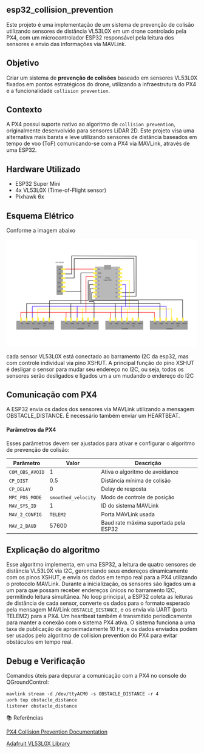 ## esp32_collision_prevention

Este projeto é uma implementação de um sistema de prevenção de colisão utilizando sensores de distância VL53L0X em um drone controlado pela PX4, com um microcontrolador ESP32 responsável pela leitura dos sensores e envio das informações via MAVLink.

## Objetivo 

Criar um sistema de **prevenção de colisões** baseado em sensores VL53L0X fixados em pontos estratégicos do drone, utilizando a infraestrutura do PX4 e a funcionalidade `collision prevention`.


## Contexto

A PX4 possui suporte nativo ao algoritmo de `collision prevention`, originalmente desenvolvido para sensores LiDAR 2D. Este projeto visa uma alternativa mais barata e leve utilizando sensores de distância baseados em tempo de voo (ToF) comunicando-se com a PX4 via MAVLink, através de uma ESP32.

## Hardware Utilizado
 - ESP32 Super Mini
 - 4x VL53L0X (Time-of-Flight sensor)
 - Pixhawk 6x

## Esquema Elétrico
Conforme a imagem abaixo

![EsquemaEletrico](docs/esquema_eletrico.png)

cada sensor VL53L0X está conectado ao barramento I2C da esp32, mas com controle individual via pino XSHUT. A principal função do pino XSHUT é desligar o sensor para mudar seu endereço no I2C, ou seja, todos os sensores serão desligados e ligados um a um mudando o endereço do I2C

## Comunicação com PX4
A ESP32 envia os dados dos sensores via MAVLink utilizando a mensagem OBSTACLE_DISTANCE. É necessário também enviar um HEARTBEAT.

#### Parâmetros da PX4
Esses parâmetros devem ser ajustados para ativar e configurar o algoritmo de prevenção de colisão:

| Parâmetro       | Valor               | Descrição                             |
| --------------- | ------------------- | ------------------------------------- |
| `COM_OBS_AVOID` | 1                   | Ativa o algoritmo de avoidance        |
| `CP_DIST`       | 0.5                 | Distância mínima de colisão           |
| `CP_DELAY`      | 0                   | Delay de resposta                     |
| `MPC_POS_MODE`  | `smoothed_velocity` | Modo de controle de posição           |
| `MAV_SYS_ID`    | 1                   | ID do sistema MAVLink                 |
| `MAV_2_CONFIG`  | `TELEM2`            | Porta MAVLink usada                   |
| `MAV_2_BAUD`    | 57600               | Baud rate máxima suportada pela ESP32 |

## Explicação do algoritmo

Esse algoritmo implementa, em uma ESP32, a leitura de quatro sensores de distância VL53L0X via I2C, gerenciando seus endereços dinamicamente com os pinos XSHUT, e envia os dados em tempo real para a PX4 utilizando o protocolo MAVLink. Durante a inicialização, os sensores são ligados um a um para que possam receber endereços únicos no barramento I2C, permitindo leitura simultânea. No loop principal, a ESP32 coleta as leituras de distância de cada sensor, converte os dados para o formato esperado pela mensagem MAVLink `OBSTACLE_DISTANCE`, e os envia via UART (porta TELEM2) para a PX4. Um heartbeat também é transmitido periodicamente para manter a conexão com o sistema PX4 ativa. O sistema funciona a uma taxa de publicação de aproximadamente 10 Hz, e os dados enviados podem ser usados pelo algoritmo de collision prevention do PX4 para evitar obstáculos em tempo real.

## Debug e Verificação
Comandos úteis para depurar a comunicação com a PX4 no console do QGroundControl:

```
mavlink stream -d /dev/ttyACM0 -s OBSTACLE_DISTANCE -r 4
uorb top obstacle_distance
listener obstacle_distance
```

📚 Referências

[PX4 Collision Prevention Documentation](https://docs.px4.io/main/en/computer_vision/collision_prevention.html)

[Adafruit VL53L0X Library](https://github.com/adafruit/Adafruit_VL53L0X)